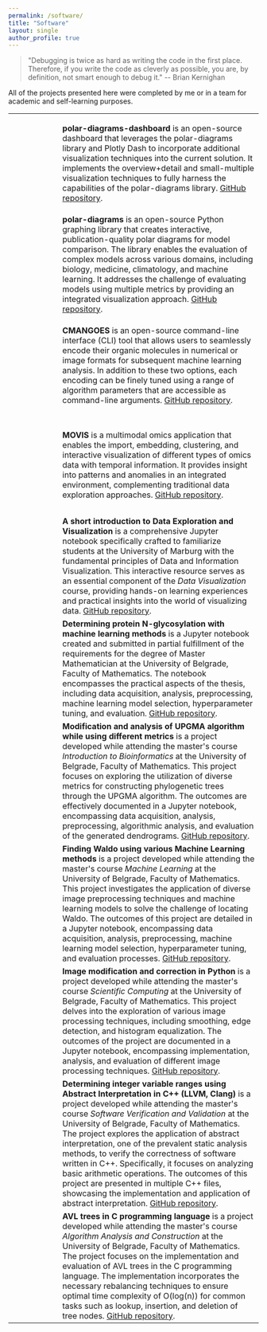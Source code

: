 ```yaml
---
permalink: /software/
title: "Software"
layout: single
author_profile: true
---
```


> "Debugging is twice as hard as writing the code in the first place. Therefore, if you write the code as cleverly as possible, you are, by definition, not smart enough to debug it." -- Brian Kernighan


All of the projects presented here were completed by me or in a team for academic and self-learning purposes.

<table>
    <tr style="height:200px">
      <td style="width:20%"><a href="https://github.com/AAnzel/Polar-Diagrams-Dashboard"><img src="{{ site.url }}{{ site.baseurl }}/assets/images/Software_logos/polar_enhanced_logo.webp" alt="" /></a></td>
      <td> <b>polar-diagrams-dashboard</b> is an open-source dashboard  that leverages the polar-diagrams library and Plotly Dash to incorporate additional visualization techniques into the current solution. It implements the overview+detail and small-multiple visualization techniques to fully harness the capabilities of the polar-diagrams library. <a href="https://github.com/AAnzel/Polar-Diagrams-Dashboard"> GitHub repository</a>.</td>
    </tr>
    <tr style="height:200px">
      <td><a href="https://github.com/AAnzel/Polar-Diagrams-for-Model-Comparison"><img src="{{ site.url }}{{ site.baseurl }}/assets/images/Software_logos/polar_diagrams_logo.webp" alt="" /></a></td>
      <td> <b>polar-diagrams</b> is an open-source Python graphing library that creates interactive, publication-quality polar diagrams for model comparison. The library enables the evaluation of complex models across various domains, including biology, medicine, climatology, and machine learning. It addresses the challenge of evaluating models using multiple metrics by providing an integrated visualization approach. <a href="https://github.com/AAnzel/Polar-Diagrams-for-Model-Comparison"> GitHub repository</a>.</td>
    </tr>
    <tr style="height:200px">
      <td><a href="https://github.com/ghattab/CMANGOES"><img src="{{ site.url }}{{ site.baseurl }}/assets/images/Software_logos/cmangoes_logo.webp" alt="" /></a></td>
      <td> <b>CMANGOES</b> is an open-source command-line interface (CLI) tool that allows users to seamlessly encode their organic molecules in numerical or image formats for subsequent machine learning analysis. In addition to these two options, each encoding can be finely tuned using a range of algorithm parameters that are accessible as command-line arguments. <a href="https://github.com/ghattab/CMANGOES"> GitHub repository</a>.</td>
    </tr>
    <tr style="height:200px">
      <td><a href="https://github.com/AAnzel/MOVIS"><img src="{{ site.url }}{{ site.baseurl }}/assets/images/Software_logos/movis_logo.webp" alt="" /></a></td>
      <td><b>MOVIS</b> is a multimodal omics application that enables the import, embedding, clustering, and interactive visualization of different types of omics data with temporal information. It provides insight into patterns and anomalies in an integrated environment, complementing traditional data exploration approaches. <a href="https://github.com/AAnzel/MOVIS"> GitHub repository</a>.</td>
    </tr>
    <tr style="height:200px">
      <td><a href="https://github.com/AAnzel/DataVis_Supplementary_Material"><img src="{{ site.url }}{{ site.baseurl }}/assets/images/Software_logos/data_vis_logo.webp" alt="" /></a></td>
      <td><b>A short introduction to Data Exploration and Visualization</b> is a comprehensive Jupyter notebook specifically crafted to familiarize students at the University of Marburg with the fundamental principles of Data and Information Visualization. This interactive resource serves as an essential component of the <i>Data Visualization</i> course, providing hands-on learning experiences and practical insights into the world of visualizing data. <a href="https://github.com/AAnzel/DataVis_Supplementary_Material"> GitHub repository</a>.</td>
    </tr>
    <tr style="height:200px">
      <td><a href="https://github.com/AAnzel/Master_thesis"><img src="{{ site.url }}{{ site.baseurl }}/assets/images/Software_logos/master_logo.webp" alt="" /></a></td>
      <td><b>Determining protein N-glycosylation with machine learning methods</b> is a Jupyter notebook created and submitted in partial fulfillment of the requirements for the degree of Master Mathematician at the University of Belgrade, Faculty of Mathematics. The notebook encompasses the practical aspects of the thesis, including data acquisition, analysis, preprocessing, machine learning model selection, hyperparameter tuning, and evaluation. <a href="https://github.com/AAnzel/Master_thesis"> GitHub repository</a>.</td>
    </tr>
    <tr style="height:200px">
      <td><a href="https://github.com/AAnzel/Introduction_to_Bioinformatics"><img src="{{ site.url }}{{ site.baseurl }}/assets/images/Software_logos/upgma_logo.webp" alt="" /></a></td>
      <td><b>Modification and analysis of UPGMA algorithm while using different metrics</b> is a project developed while attending the master's course <i>Introduction to Bioinformatics</i> at the University of Belgrade, Faculty of Mathematics. This project focuses on exploring the utilization of diverse metrics for constructing phylogenetic trees through the UPGMA algorithm. The outcomes are effectively documented in a Jupyter notebook, encompassing data acquisition, analysis, preprocessing, algorithmic analysis, and evaluation of the generated dendrograms. <a href="https://github.com/AAnzel/Introduction_to_Bioinformatics"> GitHub repository</a>.</td>
    </tr>
    <tr style="height:200px">
      <td><a href="https://github.com/AAnzel/Masinsko_ucenje"><img src="{{ site.url }}{{ site.baseurl }}/assets/images/Software_logos/waldo_logo.webp" alt="" /></a></td>
      <td><b>Finding Waldo using various Machine Learning methods</b> is a project developed while attending the master's course <i>Machine Learning</i> at the University of Belgrade, Faculty of Mathematics. This project investigates the application of diverse image preprocessing techniques and machine learning models to solve the challenge of locating Waldo. The outcomes of this project are detailed in a Jupyter notebook, encompassing data acquisition, analysis, preprocessing, machine learning model selection, hyperparameter tuning, and evaluation processes. <a href="https://github.com/AAnzel/Masinsko_ucenje"> GitHub repository</a>.</td>
    </tr>
    <tr style="height:200px">
      <td><a href="https://github.com/AAnzel/Naucno_izracunavanje"><img src="{{ site.url }}{{ site.baseurl }}/assets/images/Software_logos/image_modification_logo.webp" alt="" /></a></td>
      <td><b>Image modification and correction in Python</b> is a project developed while attending the master's course <i>Scientific Computing</i> at the University of Belgrade, Faculty of Mathematics. This project delves into the exploration of various image processing techniques, including smoothing, edge detection, and histogram equalization. The outcomes of the project are documented in a Jupyter notebook, encompassing implementation, analysis, and evaluation of different image processing techniques. <a href="https://github.com/AAnzel/Naucno_izracunavanje"> GitHub repository</a>.</td>
    </tr>
    <tr style="height:200px">
      <td><a href="https://github.com/AAnzel/Verifikacija_softvera"><img src="{{ site.url }}{{ site.baseurl }}/assets/images/Software_logos/abstract_intepretation_logo.webp" alt="" /></a></td>
      <td><b>Determining integer variable ranges using Abstract Interpretation in C++ (LLVM, Clang)</b> is a project developed while attending the master's course <i>Software Verification and Validation</i> at the University of Belgrade, Faculty of Mathematics. The project explores the application of abstract interpretation, one of the prevalent static analysis methods, to verify the correctness of software written in C++. Specifically, it focuses on analyzing basic arithmetic operations. The outcomes of this project are presented in multiple C++ files, showcasing the implementation and application of abstract interpretation. <a href="https://github.com/AAnzel/Verifikacija_softvera"> GitHub repository</a>.</td>
    </tr>
    <tr style="height:200px">
      <td><a href="https://github.com/AAnzel/KIAA_2"><img src="{{ site.url }}{{ site.baseurl }}/assets/images/Software_logos/avl_trees_logo.webp" alt="" /></a></td>
      <td><b>AVL trees in C programming language</b> is a project developed while attending the master's course <i>Algorithm Analysis and Construction </i>at the University of Belgrade, Faculty of Mathematics. The project focuses on the implementation and evaluation of AVL trees in the C programming language. The implementation incorporates the necessary rebalancing techniques to ensure optimal time complexity of O(log(n)) for common tasks such as lookup, insertion, and deletion of tree nodes. <a href="https://github.com/AAnzel/KIAA_2"> GitHub repository</a>.</td>
    </tr>


</table>
